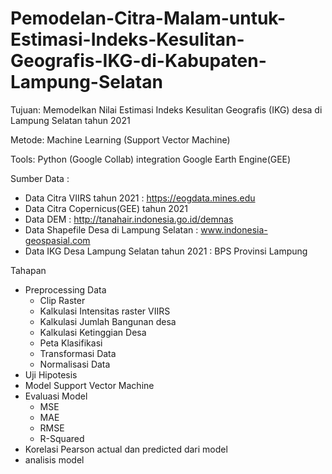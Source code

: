 
# Pemodelan-Citra-Malam-untuk-Estimasi-Indeks-Kesulitan-Geografis-IKG-di-Kabupaten-Lampung-Selatan


Tujuan: Memodelkan Nilai Estimasi Indeks Kesulitan Geografis (IKG) desa di Lampung Selatan tahun 2021

Metode: Machine Learning (Support Vector Machine)

Tools: Python (Google Collab) integration Google Earth Engine(GEE)

Sumber Data : 

*   Data Citra VIIRS tahun 2021 : https://eogdata.mines.edu
*   Data Citra Copernicus(GEE) tahun 2021
*   Data DEM : http://tanahair.indonesia.go.id/demnas
*   Data Shapefile Desa di Lampung Selatan : www.indonesia-geospasial.com
*   Data IKG Desa Lampung Selatan tahun 2021 : BPS Provinsi Lampung

Tahapan
*   Preprocessing Data
      *   Clip Raster
      *   Kalkulasi Intensitas raster VIIRS
      *   Kalkulasi Jumlah Bangunan desa
      *   Kalkulasi Ketinggian Desa
      *   Peta Klasifikasi
      *   Transformasi Data
      *   Normalisasi Data
*   Uji Hipotesis
*   Model Support Vector Machine
*   Evaluasi Model
      *   MSE
      *   MAE
      *   RMSE
      *   R-Squared
*   Korelasi Pearson actual dan predicted dari model
*   analisis model
